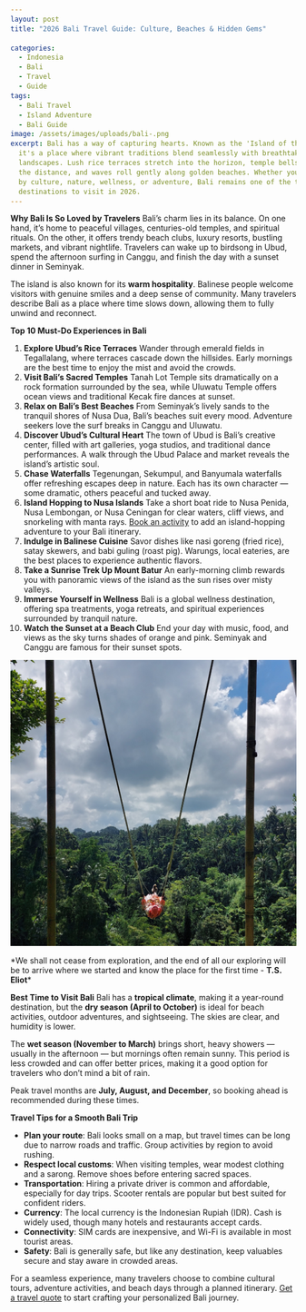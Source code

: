 ```yaml
---
layout: post
title: "2026 Bali Travel Guide: Culture, Beaches & Hidden Gems"

categories:
  - Indonesia
  - Bali
  - Travel
  - Guide
tags:
  - Bali Travel
  - Island Adventure
  - Bali Guide
image: /assets/images/uploads/bali-.png
excerpt: Bali has a way of capturing hearts. Known as the 'Island of the Gods,'
  it's a place where vibrant traditions blend seamlessly with breathtaking
  landscapes. Lush rice terraces stretch into the horizon, temple bells echo in
  the distance, and waves roll gently along golden beaches. Whether you're drawn
  by culture, nature, wellness, or adventure, Bali remains one of the top
  destinations to visit in 2026.
---
```

**Why Bali Is So Loved by Travelers**
 Bali’s charm lies in its balance. On one hand, it’s home to peaceful villages, centuries-old temples, and spiritual rituals. On the other, it offers trendy beach clubs, luxury resorts, bustling markets, and vibrant nightlife. Travelers can wake up to birdsong in Ubud, spend the afternoon surfing in Canggu, and finish the day with a sunset dinner in Seminyak.

The island is also known for its **warm hospitality**. Balinese people welcome visitors with genuine smiles and a deep sense of community. Many travelers describe Bali as a place where time slows down, allowing them to fully unwind and reconnect.

**Top 10 Must-Do Experiences in Bali**

1. **Explore Ubud’s Rice Terraces**
   Wander through emerald fields in Tegallalang, where terraces cascade down the hillsides. Early mornings are the best time to enjoy the mist and avoid the crowds.
2. **Visit Bali’s Sacred Temples**
   Tanah Lot Temple sits dramatically on a rock formation surrounded by the sea, while Uluwatu Temple offers ocean views and traditional Kecak fire dances at sunset.
3. **Relax on Bali’s Best Beaches**
   From Seminyak’s lively sands to the tranquil shores of Nusa Dua, Bali’s beaches suit every mood. Adventure seekers love the surf breaks in Canggu and Uluwatu.
4. **Discover Ubud’s Cultural Heart**
   The town of Ubud is Bali’s creative center, filled with art galleries, yoga studios, and traditional dance performances. A walk through the Ubud Palace and market reveals the island’s artistic soul.
5. **Chase Waterfalls**
   Tegenungan, Sekumpul, and Banyumala waterfalls offer refreshing escapes deep in nature. Each has its own character — some dramatic, others peaceful and tucked away.
6. **Island Hopping to Nusa Islands**
   Take a short boat ride to Nusa Penida, Nusa Lembongan, or Nusa Ceningan for clear waters, cliff views, and snorkeling with manta rays. [Book an activity](https://exoticca.com/us/tours/asia/17313-sacred-bali-tropical-harmony?advisor_token=soukeyna-traoredia-0195b832-d5eb-7350-a7a0-e70acf9266a0) to add an island-hopping adventure to your Bali itinerary.
7. **Indulge in Balinese Cuisine**
   Savor dishes like nasi goreng (fried rice), satay skewers, and babi guling (roast pig). Warungs, local eateries, are the best places to experience authentic flavors.
8. **Take a Sunrise Trek Up Mount Batur**
   An early-morning climb rewards you with panoramic views of the island as the sun rises over misty valleys.
9. **Immerse Yourself in Wellness**
   Bali is a global wellness destination, offering spa treatments, yoga retreats, and spiritual experiences surrounded by tranquil nature.
10. **Watch the Sunset at a Beach Club**
     End your day with music, food, and views as the sky turns shades of orange and pink. Seminyak and Canggu are famous for their sunset spots.

![](/assets/images/uploads/bali-st.png)

\*We shall not cease from exploration, and the end of all our exploring will be to arrive where we started and know the place for the first time - **T.S. Eliot*** 

**Best Time to Visit Bali**
 Bali has a **tropical climate**, making it a year-round destination, but the **dry season (April to October)** is ideal for beach activities, outdoor adventures, and sightseeing. The skies are clear, and humidity is lower.

The **wet season (November to March)** brings short, heavy showers — usually in the afternoon — but mornings often remain sunny. This period is less crowded and can offer better prices, making it a good option for travelers who don’t mind a bit of rain.

Peak travel months are **July, August, and December**, so booking ahead is recommended during these times.

**Travel Tips for a Smooth Bali Trip**

* **Plan your route**: Bali looks small on a map, but travel times can be long due to narrow roads and traffic. Group activities by region to avoid rushing.
* **Respect local customs**: When visiting temples, wear modest clothing and a sarong. Remove shoes before entering sacred spaces.
* **Transportation**: Hiring a private driver is common and affordable, especially for day trips. Scooter rentals are popular but best suited for confident riders.
* **Currency**: The local currency is the Indonesian Rupiah (IDR). Cash is widely used, though many hotels and restaurants accept cards.
* **Connectivity**: SIM cards are inexpensive, and Wi-Fi is available in most tourist areas.
* **Safety**: Bali is generally safe, but like any destination, keep valuables secure and stay aware in crowded areas.

For a seamless experience, many travelers choose to combine cultural tours, adventure activities, and beach days through a planned itinerary. [Get a travel quote](https://forms.gle/ZBeponc75D1hfRBN7) to start crafting your personalized Bali journey.
